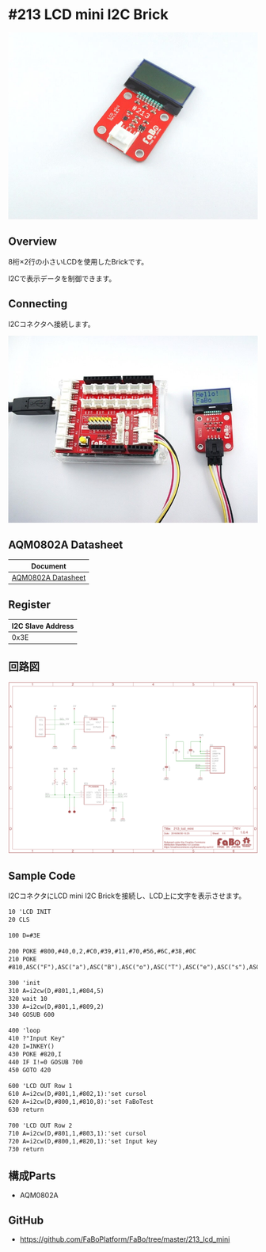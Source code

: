 # #213 LCD mini I2C Brick

![](../img/200_i2c/product/213.jpg)
<!--COLORME-->

## Overview
8桁×2行の小さいLCDを使用したBrickです。

I2Cで表示データを制御できます。

## Connecting
I2Cコネクタへ接続します。

![](../img/200_i2c/connect/213_lcdmini_connect.jpg)

## AQM0802A Datasheet
| Document |
| -- |
| [AQM0802A Datasheet](http://akizukidenshi.com/catalog/g/gP-06669/) |

## Register
| I2C Slave Address |
|:-- |
| 0x3E |

## 回路図
![](../img/200_i2c/schematic/213_lcd_mini.png)

## Sample Code
I2CコネクタにLCD mini I2C Brickを接続し、LCD上に文字を表示させます。

```
10 'LCD INIT
20 CLS

100 D=#3E

200 POKE #800,#40,0,2,#C0,#39,#11,#70,#56,#6C,#38,#0C
210 POKE #810,ASC("F"),ASC("a"),ASC("B"),ASC("o"),ASC("T"),ASC("e"),ASC("s"),ASC("t")

300 'init
310 A=i2cw(D,#801,1,#804,5)
320 wait 10
330 A=i2cw(D,#801,1,#809,2)
340 GOSUB 600

400 'loop
410 ?"Input Key"
420 I=INKEY()
430 POKE #820,I
440 IF I!=0 GOSUB 700
450 GOTO 420

600 'LCD OUT Row 1
610 A=i2cw(D,#801,1,#802,1):'set cursol
620 A=i2cw(D,#800,1,#810,8):'set FaBoTest
630 return

700 'LCD OUT Row 2
710 A=i2cw(D,#801,1,#803,1):'set cursol
720 A=i2cw(D,#800,1,#820,1):'set Input key
730 return
```

## 構成Parts
- AQM0802A

## GitHub
- https://github.com/FaBoPlatform/FaBo/tree/master/213_lcd_mini
